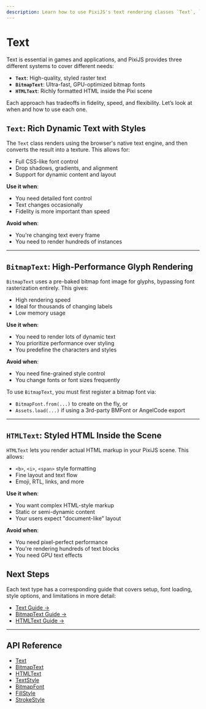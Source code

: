 ```yaml
---
description: Learn how to use PixiJS's text rendering classes `Text`, `BitmapText`, and `HTMLText`.
---
```


# Text

Text is essential in games and applications, and PixiJS provides three different systems to cover different needs:

- **`Text`**: High-quality, styled raster text
- **`BitmapText`**: Ultra-fast, GPU-optimized bitmap fonts
- **`HTMLText`**: Richly formatted HTML inside the Pixi scene

Each approach has tradeoffs in fidelity, speed, and flexibility. Let’s look at when and how to use each one.

## `Text`: Rich Dynamic Text with Styles

The `Text` class renders using the browser's native text engine, and then converts the result into a texture. This allows for:

- Full CSS-like font control
- Drop shadows, gradients, and alignment
- Support for dynamic content and layout

**Use it when**:

- You need detailed font control
- Text changes occasionally
- Fidelity is more important than speed

**Avoid when**:

- You're changing text every frame
- You need to render hundreds of instances

---

## `BitmapText`: High-Performance Glyph Rendering

`BitmapText` uses a pre-baked bitmap font image for glyphs, bypassing font rasterization entirely. This gives:

- High rendering speed
- Ideal for thousands of changing labels
- Low memory usage

**Use it when**:

- You need to render lots of dynamic text
- You prioritize performance over styling
- You predefine the characters and styles

**Avoid when**:

- You need fine-grained style control
- You change fonts or font sizes frequently

To use `BitmapText`, you must first register a bitmap font via:

- `BitmapFont.from(...)` to create on the fly, or
- `Assets.load(...)` if using a 3rd-party BMFont or AngelCode export

---

## `HTMLText`: Styled HTML Inside the Scene

`HTMLText` lets you render actual HTML markup in your PixiJS scene. This allows:

- `<b>`, `<i>`, `<span>` style formatting
- Fine layout and text flow
- Emoji, RTL, links, and more

**Use it when**:

- You want complex HTML-style markup
- Static or semi-dynamic content
- Your users expect "document-like" layout

**Avoid when**:

- You need pixel-perfect performance
- You're rendering hundreds of text blocks
- You need GPU text effects

## Next Steps

Each text type has a corresponding guide that covers setup, font loading, style options, and limitations in more detail:

- [Text Guide →](./canvas.md)
- [BitmapText Guide →](./bitmap.md)
- [HTMLText Guide →](./html.md)

---

## API Reference

- [Text](https://pixijs.download/release/docs/scene.Text.html)
- [BitmapText](https://pixijs.download/release/docs/scene.BitmapText.html)
- [HTMLText](https://pixijs.download/release/docs/scene.HTMLText.html)
- [TextStyle](https://pixijs.download/release/docs/text.TextStyle.html)
- [BitmapFont](https://pixijs.download/release/docs/text.BitmapFont.html)
- [FillStyle](https://pixijs.download/release/docs/scene.FillStyle.html)
- [StrokeStyle](https://pixijs.download/release/docs/scene.StrokeStyle.html)
